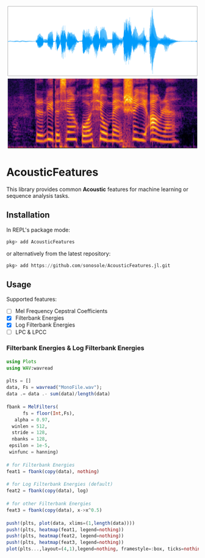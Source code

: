 ![](./doc/WavSpec.png)

# AcousticFeatures

This library provides common **Acoustic** features for machine learning or sequence analysis tasks.

## Installation

In REPL's package mode:

```julia
pkg> add AcousticFeatures
```

or alternatively from the latest repository:

```julia
pkg> add https://github.com/sonosole/AcousticFeatures.jl.git
```

## Usage

Supported features:

* [ ] Mel Frequency Cepstral Coefficients
* [X] Filterbank Energies
* [X] Log Filterbank Energies
* [ ] LPC & LPCC

### Filterbank Energies & Log Filterbank Energies

```julia
using Plots
using WAV:wavread

plts = []
data, Fs = wavread("MonoFile.wav");
data .= data .- sum(data)/length(data)

fbank = MelFilters(
      fs = floor(Int,Fs),
   alpha = 0.97,
  winlen = 512,
  stride = 128,
  nbanks = 128,
 epsilon = 1e-5,
 winfunc = hanning)

# for Filterbank Energies
feat1 = fbank(copy(data), nothing)

# for Log Filterbank Energies (default)
feat2 = fbank(copy(data), log)

# for other Filterbank Energies
feat3 = fbank(copy(data), x->x^0.5)

push!(plts, plot(data, xlims=(1,length(data))))
push!(plts, heatmap(feat1, legend=nothing))
push!(plts, heatmap(feat2, legend=nothing))
push!(plts, heatmap(feat3, legend=nothing))
plot(plts...,layout=(4,1),legend=nothing, framestyle=:box, ticks=nothing)
```
